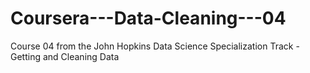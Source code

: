 # Coursera---Data-Cleaning---04
Course 04 from the John Hopkins Data Science Specialization Track - Getting and Cleaning Data
